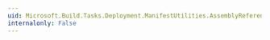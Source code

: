 ```yaml
---
uid: Microsoft.Build.Tasks.Deployment.ManifestUtilities.AssemblyReference.XmlIsPrerequisite
internalonly: False
---
```

